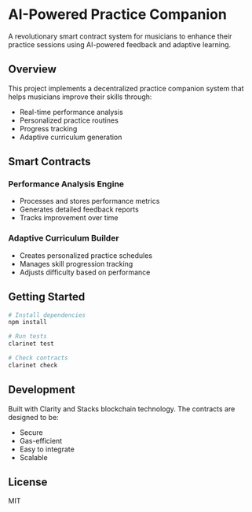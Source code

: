 # AI-Powered Practice Companion

A revolutionary smart contract system for musicians to enhance their practice sessions using AI-powered feedback and adaptive learning.

## Overview

This project implements a decentralized practice companion system that helps musicians improve their skills through:

- Real-time performance analysis
- Personalized practice routines
- Progress tracking
- Adaptive curriculum generation

## Smart Contracts

### Performance Analysis Engine
- Processes and stores performance metrics
- Generates detailed feedback reports
- Tracks improvement over time

### Adaptive Curriculum Builder
- Creates personalized practice schedules
- Manages skill progression tracking
- Adjusts difficulty based on performance

## Getting Started

```bash
# Install dependencies
npm install

# Run tests
clarinet test

# Check contracts
clarinet check
```

## Development

Built with Clarity and Stacks blockchain technology. The contracts are designed to be:
- Secure
- Gas-efficient
- Easy to integrate
- Scalable

## License

MIT
